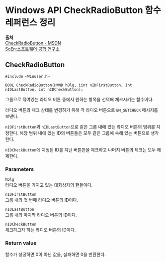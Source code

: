 # Windows API CheckRadioButton 함수 레퍼런스 정리
  
**출처**  
<a href = "https://docs.microsoft.com/en-us/windows/win32/api/winuser/nf-winuser-checkradiobutton" target = "_blank">CheckRadioButton - MSDN</a>  
<a href = "http://www.soen.kr/">SoEn:소프트웨어 공학 연구소</a>  
  
## CheckRadioButton
  
    #include <Winuser.h>

    BOOL CheckRadioButton(HWND hDlg, iint nIDFirstButton, int nIDLastButton, int nIDCheckButton);
  
그룹으로 묶여있는 라디오 버튼 중에서 원하는 항목을 선택해 체크시키는 함수이다.  
  
라디오 버튼의 체크 상태를 변경하기 위해 각 라디오 버튼으로 `BM_SETCHECK` 메시지를 보낸다.  
  
`nIDFirstButton`과 `nIDLastButton`으로 같은 그룹 내에 있는 라디오 버튼의 범위를 지정한다. 해당 범위 내에 있는 ID의 버튼들은 모두 같은 그룹에 속해 있는 버튼으로 생각한다.  
  
`nIDCheckButton`에 지정된 ID를 지닌 버튼만을 체크하고 나머지 버튼의 체크는 모두 해제한다.  
  
### Parameters
  
`hDlg`  
라디오 버튼을 가지고 있는 대화상자의 핸들이다.  
  
`nIDFirstButton`  
그룹 내의 첫 번째 라디오 버튼의 ID이다.  
  
`nIDLastButton`  
그룹 내의 마지막 라디오 버튼의 ID이다.  
  
`nIDCheckButton`  
체크하고자 하는 라디오 버튼의 ID이다.  
  
### Return value
  
함수가 성공하면 0이 아닌 값을, 실패하면 0을 반환한다.